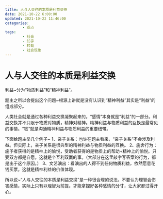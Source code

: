 ```yaml
---
title: 人与人交往的本质是利益交换
date: 2021-10-22 6:00:00
updated: 2021-10-22 11:46:00
categories:
        - 观点
tags:
        - 社会
        - 知乎
        - 转载
        - 社会现象
---
```

# 人与人交往的本质是利益交换

利益~分为“物质利益”和“精神利益”。

题主之所以会提出这个问题~根源上讲就是没有认识到“精神利益”其实是“利益”的组成部分。

人类社会就是通过各种利益交换凝聚起来的，“感情”本身就是“利益”的一部分。利益交换并不只限于物质对物质，精神对精神。精神利益与物质利益的互换是最常见的事情。“钱”就是沟通精神利益与物质利益的重要纽带。

下面给题主举几个例子~
1、亲子关系：也许在题主看来，“亲子关系”不会涉及利益。但实际上，亲子关系是很典型的精神利益与物质利益的互换。
2、施舍行为：施予者获得的是精神上的愉悦，受助者获得的是物质上的帮助+精神上的愉悦。只要双方都是自愿，这就是个互利双赢的事。（大部分在这里敲字写答案的行为，都是出于这个原因。）
3、文艺演出：看演出的人得不到任何物质利益，依然愿意花钱买票。这就是精神利益的价值体现。

所以说~“人与人交往的本质是利益交换”是一种很合理的说法。不要认为理智会伤害感情，实际上只有以理智为前提，才能拿捏好各种感情的分寸，让大家都过得开心。

